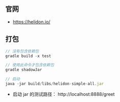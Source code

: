 ## 官网

- https://helidon.io/

## 打包

```js
// 没有包含依赖包 
gradle build -x test

// 使用此命令才包含依赖包
gradle shadowJar

// 启动
java -jar build/libs/helidon-simple-all.jar
```

- 启动 jar 的测试路径： http://localhost:8888/greet